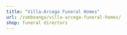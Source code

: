 ```yaml
---
title: "Villa-Arcega Funeral Homes"
url: /zamboanga/villa-arcega-funeral-homes/
shop: funeral directors
---
```

